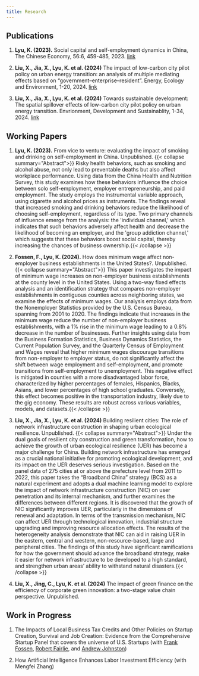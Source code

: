 ```yaml
---
title: Research
---
```


## Publications

1. **Lyu, K. (2023).** Social capital and self-employment dynamics in China, The Chinese Economy, 56:6, 459-485, 2023. [link](https://www.tandfonline.com/doi/full/10.1080/10971475.2023.2227028)

2. **Liu, X., Jia, X., Lyu, K. et al. (2024)** The impact of low-carbon city pilot policy on urban energy transition: an analysis of multiple mediating effects based on “government–enterprise–resident”. Energy, Ecology and Environment, 1-20, 2024. [link](https://link.springer.com/article/10.1007/s40974-024-00316-w)

3. **Liu, X., Jia, X., Lyu, K. et al. (2024)** Towards sustainable
development: The spatial spillover effects of low-carbon city pilot policy on urban energy transition. Envrionment, Development and Sustainablity, 1-34, 2024. [link](https://link.springer.com/article/10.1007/s10668-024-04816-x)

## Working Papers

1. **Lyu, K. (2023).** From vice to venture: evaluating the impact of smoking and drinking on self-employment in China. Unpublished.
{{< collapse summary="Abstract">}}
Risky health behaviors, such as smoking and alcohol abuse, not only lead to preventable deaths but also affect workplace performance. Using data from the China Health and Nutrition Survey, this study examines how these behaviors influence the choice between solo self-employment, employer entrepreneurship, and paid employment. The study employs the instrumental variable approach, using cigarette and alcohol prices as instruments. The findings reveal that increased smoking and drinking behaviors reduce the likelihood of choosing self-employment, regardless of its type. Two primary channels of influence emerge from the analysis: the 'individual channel,' which indicates that such behaviors adversely affect health and decrease the likelihood of becoming an employer, and the 'group addiction channel,' which suggests that these behaviors boost social capital, thereby increasing the chances of business ownership.{{< /collapse >}}

2. **Fossen, F., Lyu, K. (2024).** How does minimum wage affect non-employer business establishments in the United States?. Unpublished. 
{{< collapse summary="Abstract">}}
 This paper investigates the impact of minimum wage increases on non-employer business establishments at the county level in the United States. Using a two-way fixed effects analysis and an identification strategy that compares non-employer establishments in contiguous counties across neighboring states, we examine the effects of minimum wages. Our analysis employs data from the Nonemployer Statistics provided by the U.S. Census Bureau, spanning from 2001 to 2020. The findings indicate that increases in the minimum wage reduce the number of non-employer business establishments, with a 1\% rise in the minimum wage leading to a 0.8\% decrease in the number of businesses. Further insights using data from the Business Formation Statistics, Business Dynamics Statistics, the Current Population Survey, and the Quarterly Census of Employment and Wages reveal that higher minimum wages discourage transitions from non-employer to employer status, do not significantly affect the shift between wage employment and self-employment, and promote transitions from self-employment to unemployment. This negative effect is mitigated in counties with a more disadvantaged labor force, characterized by higher percentages of females, Hispanics, Blacks, Asians, and lower percentages of high school graduates. Conversely, this effect becomes positive in the transportation industry, likely due to the gig economy. These results are robust across various variables, models, and datasets.{{< /collapse >}}

 3. **Liu, X., Jia, X., Lyu, K. et al. (2024)** Building resilient cities: The role of network infrastructure construction in shaping urban ecological resilience. Unpublished. 
{{< collapse summary="Abstract">}}
 Under the dual goals of resilient city construction and green transformation, how to achieve the growth of urban ecological resilience (UER) has become a major challenge for China. Building network infrastructure has emerged as a crucial national initiative for promoting ecological development, and its impact on the UER deserves serious investigation. Based on the panel data of 275 cities at or above the prefecture level from 2011 to 2022, this paper takes the “Broadband China” strategy (BCS) as a natural experiment and adopts a dual machine learning model to explore the impact of network infrastructure construction (NIC) on user penetration and its internal mechanism, and further examines the differences between different regions. It is discovered that the growth of NIC significantly improves UER, particularly in the dimensions of renewal and adaptation. In terms of the transmission mechanism, NIC can affect UER through technological innovation, industrial structure upgrading and improving resource allocation effects. The results of the heterogeneity analysis demonstrate that NIC can aid in raising UER in the eastern, central and western, non-resource-based, large and peripheral cities. The findings of this study have significant ramifications for how the government should advance the broadband strategy, make it easier for network infrastructure to be developed to a high standard, and strengthen urban areas’ ability to withstand natural disasters.{{< /collapse >}}

 4. **Liu, X., Jing, C., Lyu, K. et al. (2024)** The impact of green finance on the efficiency of corporate green innovation: a two-stage value chain perspective. Unpublished. 
 
## Work in Progress

1. The Impacts of Local Business Tax Credits and Other Policies on Startup Creation, Survival and Job Creation: Evidence from the Comprehensive Startup Panel that covers the universe of U.S. Startups (with [Frank Fossen](https://www.unr.edu/business/faculty-and-staff/fossen-frank), [Robert Fairlie](https://rfairlie.sites.ucsc.edu/), and [Andrew Johnston](https://economics.ucmerced.edu/content/andrew-johnston)) 

2. How Artificial Intelligence Enhances Labor Investment Efficiency (with Mengfei Zhang)